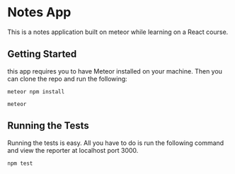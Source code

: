 # Notes App

This is a notes application built on meteor while learning on a React course.


## Getting Started

this app requires you to have Meteor installed on your machine. Then you can clone the repo and run the following:

```
meteor npm install
```
```
meteor
```

## Running the Tests

Running the tests is easy. All you have to do is run the following command and view the reporter at localhost port 3000.

```
npm test
```
